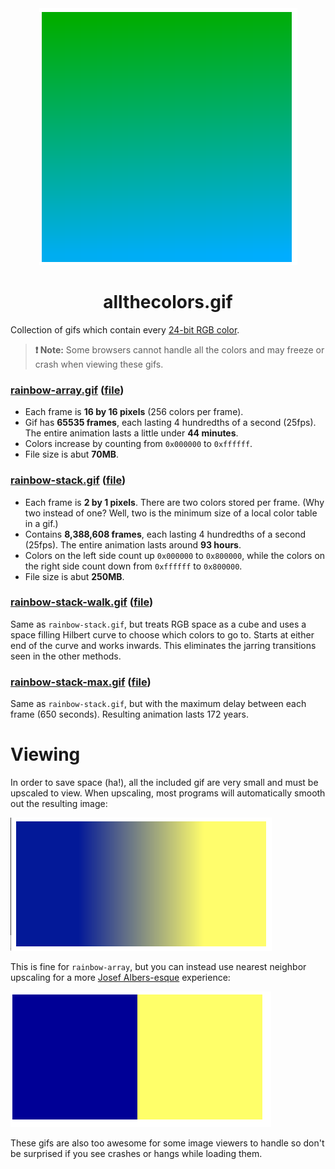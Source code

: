 <div align="center">
    <div><img src="https://raw.githubusercontent.com/mattbierner/allthecolors.gif/gh-pages/documentation/array-smooth.png" /></div>
    <h1>allthecolors.gif</h1>
</div>

Collection of gifs which contain every [24-bit RGB color](https://en.wikipedia.org/wiki/Color_depth#True_color_.2824-bit.29).


> **❗️ Note:** Some browsers cannot handle all the colors and may freeze or crash when viewing these gifs.

### [rainbow-array.gif](https://mattbierner.github.io/allthecolors.gif/rainbow-array)  ([file](https://dl.dropboxusercontent.com/s/skuaud9x4ss447m/rainbow-array.gif?dl=0)) 

* Each frame is **16 by 16 pixels** (256 colors per frame).
* Gif has **65535 frames**, each lasting 4 hundredths of a second (25fps). The entire animation lasts a little under **44 minutes**.
* Colors increase by counting from `0x000000` to `0xffffff`.
* File size is abut **70MB**.

### [rainbow-stack.gif](https://mattbierner.github.io/allthecolors.gif/rainbow-stack)  ([file](https://dl.dropboxusercontent.com/s/96nypblxn2kh4ak/rainbow-stack.gif?dl=0))

* Each frame is **2 by 1 pixels**. There are two colors stored per frame. (Why two instead of one? Well, two is the minimum size of a local color table in a gif.)
* Contains **8,388,608 frames**, each lasting 4 hundredths of a second (25fps). The entire animation lasts around **93 hours**.
* Colors on the left side count up `0x000000` to `0x800000`, while the colors on the right side count down from `0xffffff` to `0x800000`. 
* File size is abut **250MB**.


### [rainbow-stack-walk.gif](https://mattbierner.github.io/allthecolors.gif/rainbow-stack-walk) ([file](https://dl.dropboxusercontent.com/s/hbk7dats08f7mfb/rainbow-stack-walk.gif?dl=0))

Same as `rainbow-stack.gif`, but treats RGB space as a cube and uses a space filling Hilbert curve to choose which colors to go to. Starts at either end of the curve and works inwards. This eliminates the jarring transitions seen in the other methods.

### [rainbow-stack-max.gif](https://mattbierner.github.io/allthecolors.gif/rainbow-stack-max) ([file](https://dl.dropboxusercontent.com/s/ddlgp4ia0lji06s/rainbow-stack-max.gif?dl=0))

Same as `rainbow-stack.gif`, but with the maximum delay between each frame (650 seconds). Resulting animation lasts 172 years.


# Viewing
In order to save space (ha!), all the included gif are very small and must be upscaled to view. When upscaling, most programs will automatically smooth out the resulting image:

![](https://raw.githubusercontent.com/mattbierner/allthecolors.gif/gh-pages/documentation/stack-smooth.png)

This is fine for `rainbow-array`, but you can instead use nearest neighbor upscaling for a more [Josef Albers-esque](https://en.wikipedia.org/wiki/Josef_Albers) experience:

![](https://raw.githubusercontent.com/mattbierner/allthecolors.gif/gh-pages/documentation/stack-pixelated.png)


These gifs are also too awesome for some image viewers to handle so don't be surprised if you see crashes or hangs while loading them.